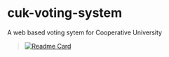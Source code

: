 # cuk-voting-system
A web based voting sytem for Cooperative University
>[![Readme Card](https://github-readme-stats.vercel.app/api/pin/?username=butasi&repo=cuk-voting-system&theme=radical)](https://github.com/butasi/github-readme-stats)
